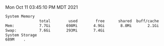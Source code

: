 Mon Oct 11 03:45:10 PM MDT 2021
```bash
System Memory
               total        used        free      shared  buff/cache   available
Mem:           7.7Gi       698Mi       4.9Gi       8.0Mi       2.1Gi       6.6Gi
Swap:          7.6Gi       293Mi       7.4Gi
System Storage
689M	.
```
